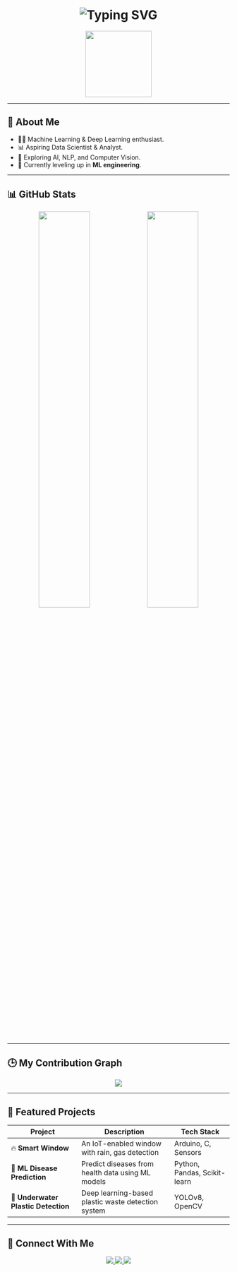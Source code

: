 <h1 align="center">
  <img src="https://readme-typing-svg.herokuapp.com?font=Fira+Code&size=40&duration=3000&pause=1000&color=00FFFF&center=true&vCenter=true&width=435&lines=Hello%2C+I'm+Srijith;A+Passionate+ML+Engineer;Data+Scientist+%7C+Analyst" alt="Typing SVG" />
</h1>

<p align="center">
  <img src="https://github.com/chetlasrijith/chetlasrijith/assets/logo.png" width="150px">
</p>

---

## 🧠 About Me
- 🧑‍💻 Machine Learning & Deep Learning enthusiast.
- 📊 Aspiring Data Scientist & Analyst.  
- 📝 Exploring AI, NLP, and Computer Vision.  
- 🌱 Currently leveling up in **ML engineering**.  

---

## 📊 **GitHub Stats**
<p align="center">
  <img src="https://github-readme-stats.vercel.app/api?username=chetlasrijith&show_icons=true&theme=radical&hide_border=true&bg_color=00000000" width="48%" />
  <img src="https://github-readme-streak-stats.herokuapp.com/?user=chetlasrijith&theme=radical&hide_border=true&background=00000000" width="48%" />
</p>

---

## 🕒 **My Contribution Graph**
<p align="center">
  <img src="https://github-readme-activity-graph.vercel.app/graph?username=chetlasrijith&theme=react-dark&hide_border=true&area=true&color=00FFFF" />
</p>

---

## 🚀 **Featured Projects**
| Project | Description | Tech Stack |
|---------|-------------|------------|
| 🔥 **Smart Window** | An IoT-enabled window with rain, gas detection | Arduino, C, Sensors |
| 🤖 **ML Disease Prediction** | Predict diseases from health data using ML models | Python, Pandas, Scikit-learn |
| 🌊 **Underwater Plastic Detection** | Deep learning-based plastic waste detection system | YOLOv8, OpenCV |

---

## 🔗 Connect With Me
<p align="center">
  <a href="https://www.linkedin.com/in/chetlasrijith">
    <img src="https://img.shields.io/badge/-LinkedIn-0A66C2?style=for-the-badge&logo=linkedin&logoColor=white" />
  </a>
  <a href="mailto:chetlasrijith@gmail.com">
    <img src="https://img.shields.io/badge/Gmail-D14836?style=for-the-badge&logo=gmail&logoColor=white" />
  </a>
  <a href="https://github.com/chetlasrijith">
    <img src="https://img.shields.io/badge/GitHub-181717?style=for-the-badge&logo=github&logoColor=white" />
  </a>
</p>
